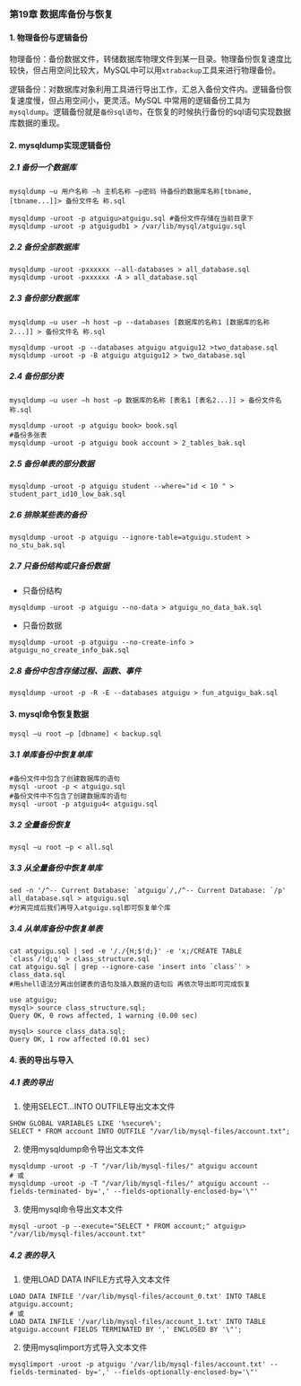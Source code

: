 ### 第19章 数据库备份与恢复

#### 1. 物理备份与逻辑备份

物理备份：备份数据文件，转储数据库物理文件到某一目录。物理备份恢复速度比较快，但占用空间比较大，MySQL中可以用`xtrabackup`工具来进行物理备份。

逻辑备份：对数据库对象利用工具进行导出工作，汇总入备份文件内。逻辑备份恢复速度慢，但占用空间小，更灵活。MySQL 中常用的逻辑备份工具为`mysqldump`。逻辑备份就是`备份sql语句`，在恢复的时候执行备份的sql语句实现数据库数据的重现。

#### 2. mysqldump实现逻辑备份

##### 2.1 备份一个数据库

```shell
mysqldump –u 用户名称 –h 主机名称 –p密码 待备份的数据库名称[tbname, [tbname...]]> 备份文件名 称.sql
```

```shell
mysqldump -uroot -p atguigu>atguigu.sql #备份文件存储在当前目录下
mysqldump -uroot -p atguigudb1 > /var/lib/mysql/atguigu.sql
```

##### 2.2 备份全部数据库

```shell
mysqldump -uroot -pxxxxxx --all-databases > all_database.sql 
mysqldump -uroot -pxxxxxx -A > all_database.sql
```

##### 2.3 备份部分数据库

```shell
mysqldump –u user –h host –p --databases [数据库的名称1 [数据库的名称2...]] > 备份文件名 称.sql
```

```shell
mysqldump -uroot -p --databases atguigu atguigu12 >two_database.sql
mysqldump -uroot -p -B atguigu atguigu12 > two_database.sql
```

##### 2.4 备份部分表

```shell
mysqldump –u user –h host –p 数据库的名称 [表名1 [表名2...]] > 备份文件名称.sql
```

```shell
mysqldump -uroot -p atguigu book> book.sql
#备份多张表 
mysqldump -uroot -p atguigu book account > 2_tables_bak.sql
```

##### 2.5 备份单表的部分数据

```shell
mysqldump -uroot -p atguigu student --where="id < 10 " > student_part_id10_low_bak.sql
```

##### 2.6 排除某些表的备份

```shell
mysqldump -uroot -p atguigu --ignore-table=atguigu.student > no_stu_bak.sql
```

##### 2.7 只备份结构或只备份数据

- 只备份结构

```shell
mysqldump -uroot -p atguigu --no-data > atguigu_no_data_bak.sql
```

- 只备份数据

```shell
mysqldump -uroot -p atguigu --no-create-info > atguigu_no_create_info_bak.sql
```

##### 2.8 备份中包含存储过程、函数、事件 

```shell
mysqldump -uroot -p -R -E --databases atguigu > fun_atguigu_bak.sql
```

#### 3. mysql命令恢复数据

```shell
mysql –u root –p [dbname] < backup.sql
```

##### 3.1 单库备份中恢复单库

```shell
#备份文件中包含了创建数据库的语句
mysql -uroot -p < atguigu.sql
#备份文件中不包含了创建数据库的语句
mysql -uroot -p atguigu4< atguigu.sql
```

##### 3.2 全量备份恢复

```shell
mysql –u root –p < all.sql
```

##### 3.3 从全量备份中恢复单库

```shell
sed -n '/^-- Current Database: `atguigu`/,/^-- Current Database: `/p' all_database.sql > atguigu.sql 
#分离完成后我们再导入atguigu.sql即可恢复单个库
```

##### 3.4 从单库备份中恢复单表

```shell
cat atguigu.sql | sed -e '/./{H;$!d;}' -e 'x;/CREATE TABLE `class`/!d;q' > class_structure.sql 
cat atguigu.sql | grep --ignore-case 'insert into `class`' > class_data.sql 
#用shell语法分离出创建表的语句及插入数据的语句后 再依次导出即可完成恢复 

use atguigu; 
mysql> source class_structure.sql; 
Query OK, 0 rows affected, 1 warning (0.00 sec) 

mysql> source class_data.sql; 
Query OK, 1 row affected (0.01 sec)
```

#### 4. 表的导出与导入

##### 4.1 表的导出

1. 使用SELECT…INTO OUTFILE导出文本文件 

```mysql
SHOW GLOBAL VARIABLES LIKE '%secure%';
SELECT * FROM account INTO OUTFILE "/var/lib/mysql-files/account.txt";
```

2. 使用mysqldump命令导出文本文件

```shell
mysqldump -uroot -p -T "/var/lib/mysql-files/" atguigu account
# 或
mysqldump -uroot -p -T "/var/lib/mysql-files/" atguigu account --fields-terminated- by=',' --fields-optionally-enclosed-by='\"'
```

3. 使用mysql命令导出文本文件

```shell
mysql -uroot -p --execute="SELECT * FROM account;" atguigu> "/var/lib/mysql-files/account.txt"
```

##### 4.2 表的导入

1. 使用LOAD DATA INFILE方式导入文本文件

```mysql
LOAD DATA INFILE '/var/lib/mysql-files/account_0.txt' INTO TABLE atguigu.account;
# 或
LOAD DATA INFILE '/var/lib/mysql-files/account_1.txt' INTO TABLE atguigu.account FIELDS TERMINATED BY ',' ENCLOSED BY '\"';
```

2. 使用mysqlimport方式导入文本文件

```shell
mysqlimport -uroot -p atguigu '/var/lib/mysql-files/account.txt' --fields-terminated- by=',' --fields-optionally-enclosed-by='\"'
```

